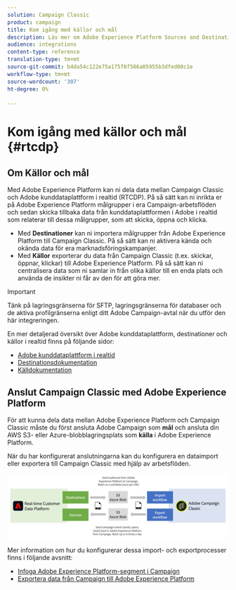 ```yaml
---
solution: Campaign Classic
product: campaign
title: Kom igång med källor och mål
description: Läs mer om Adobe Experience Platform Sources and Destinations.
audience: integrations
content-type: reference
translation-type: tm+mt
source-git-commit: b4da54c122e75a175f6f586a05955b3dfed00c1e
workflow-type: tm+mt
source-wordcount: '307'
ht-degree: 0%

---
```



# Kom igång med källor och mål {#rtcdp}

## Om Källor och mål

Med Adobe Experience Platform kan ni dela data mellan Campaign Classic och Adobe kunddataplattform i realtid (RTCDP). På så sätt kan ni inrikta er på Adobe Experience Platform målgrupper i era Campaign-arbetsflöden och sedan skicka tillbaka data från kunddataplattformen i Adobe i realtid som relaterar till dessa målgrupper, som att skicka, öppna och klicka.

* Med **Destinationer** kan ni importera målgrupper från Adobe Experience Platform till Campaign Classic. På så sätt kan ni aktivera kända och okända data för era marknadsföringskampanjer.
* Med **Källor** exporterar du data från Campaign Classic (t.ex. skickar, öppnar, klickar) till Adobe Experience Platform. På så sätt kan ni centralisera data som ni samlar in från olika källor till en enda plats och använda de insikter ni får av den för att göra mer.

>[!IMPORTANT]
>
>Tänk på lagringsgränserna för SFTP, lagringsgränserna för databaser och de aktiva profilgränserna enligt ditt Adobe Campaign-avtal när du utför den här integreringen.

En mer detaljerad översikt över Adobe kunddataplattform, destinationer och källor i realtid finns på följande sidor:

* [Adobe kunddataplattform i realtid](https://experienceleague.adobe.com/docs/experience-platform/rtcdp/overview.html)
* [Destinationsdokumentation](https://experienceleague.adobe.com/docs/experience-platform/destinations/home.html)
* [Källdokumentation](https://experienceleague.adobe.com/docs/experience-platform/sources/home.html)

## Anslut Campaign Classic med Adobe Experience Platform

För att kunna dela data mellan Adobe Experience Platform och Campaign Classic måste du först ansluta Adobe Campaign som **mål** och ansluta din AWS S3- eller Azure-blobblagringsplats som **källa** i Adobe Experience Platform.

När du har konfigurerat anslutningarna kan du konfigurera en dataimport eller exportera till Campaign Classic med hjälp av arbetsflöden.

![](assets/rtcdp-schema.png)

Mer information om hur du konfigurerar dessa import- och exportprocesser finns i följande avsnitt:

* [Infoga Adobe Experience Platform-segment i Campaign](../../integrations/using/ingest-aep-data.md)
* [Exportera data från Campaign till Adobe Experience Platform](../../integrations/using/export-campaign-data.md)
